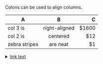 Colons can be used to align columns.

| A             | B             | C     |
| ------------- |:-------------:| -----:|
| col 3 is      | right-aligned | $1600 |
| col 2 is      | centered      |   $12 |
| zebra stripes | are neat      |    $1 |
<details><summary><a href="https://hello.ca">link text</a></summary>

<details><summary><a href="https://hello.ca">link inner</a></summary>

<details><summary><a href="https://hello.ca">link inner twice</a></summary>

![Alt text](https://cloudfront-us-east-2.images.arcpublishing.com/reuters/D3VLTTMOY5OT7LDAWRIHRX7VBQ.jpg "ZeDuche")

</details>

</details>

<details><summary><a href="https://hello.ca">link inner 2</a></summary>

<details><summary><a href="https://hello.ca">link inner twice 2</a></summary>

Works!

</details>

</details>

</details>
